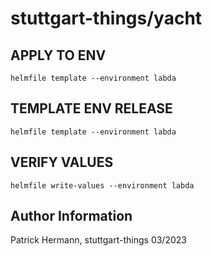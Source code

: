 # stuttgart-things/yacht

## APPLY TO ENV
```
helmfile template --environment labda
```

## TEMPLATE ENV RELEASE
```
helmfile template --environment labda
```

## VERIFY VALUES
```
helmfile write-values --environment labda
```

Author Information
------------------
Patrick Hermann, stuttgart-things 03/2023